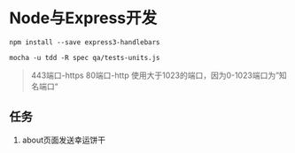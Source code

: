 # Node与Express开发

```
npm install --save express3-handlebars

mocha -u tdd -R spec qa/tests-units.js
```

> 443端口-https 80端口-http 使用大于1023的端口，因为0-1023端口为”知名端口“

## 任务
1. about页面发送幸运饼干